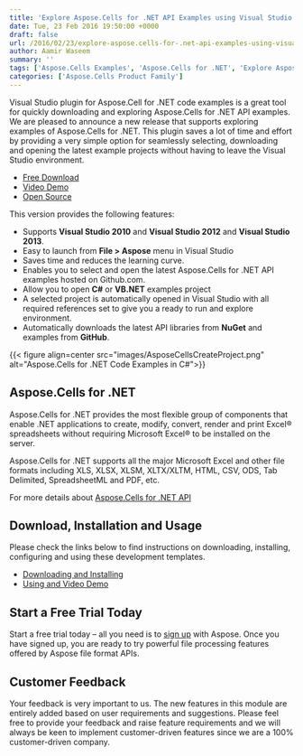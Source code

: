 ```yaml
---
title: 'Explore Aspose.Cells for .NET API Examples using Visual Studio Plugin'
date: Tue, 23 Feb 2016 19:50:00 +0000
draft: false
url: /2016/02/23/explore-aspose.cells-for-.net-api-examples-using-visual-studio-plugin/
author: Aamir Waseem
summary: ''
tags: ['Aspose.Cells Examples', 'Aspose.Cells for .NET', 'Explore Aspose Examples', 'Visual Studio Plugin', 'aspose excel c# example', 'aspose.cells c# example']
categories: ['Aspose.Cells Product Family']
---
```


Visual Studio plugin for Aspose.Cell for .NET code examples is a great tool for quickly downloading and exploring Aspose.Cells for .NET API examples. We are pleased to announce a new release that supports exploring examples of Aspose.Cells for .NET. This plugin saves a lot of time and effort by providing a very simple option for seamlessly selecting, downloading and opening the latest example projects without having to leave the Visual Studio environment.

*   [Free Download][1]
*   [Video Demo][2]
*   [Open Source][3]

This version provides the following features:

*   Supports **Visual Studio 2010** and **Visual Studio 2012** and **Visual Studio 2013**.
*   Easy to launch from **File > Aspose** menu in Visual Studio
*   Saves time and reduces the learning curve.
*   Enables you to select and open the latest Aspose.Cells for .NET API examples hosted on Github.com.
*   Allow you to open **C#** or **VB.NET** examples project
*   A selected project is automatically opened in Visual Studio with all required references set to give you a ready to run and explore environment.
*   Automatically downloads the latest API libraries from **NuGet** and examples from **GitHub**.



{{< figure align=center src="images/AsposeCellsCreateProject.png" alt="Aspose.Cells for .NET Code Examples in C#">}}


## Aspose.Cells for .NET

Aspose.Cells for .NET provides the most flexible group of components that enable .NET applications to create, modify, convert, render and print Excel® spreadsheets without requiring Microsoft Excel® to be installed on the server.

Aspose.Cells for .NET supports all the major Microsoft Excel and other file formats including XLS, XLSX, XLSM, XLTX/XLTM, HTML, CSV, ODS, Tab Delimited, SpreadsheetML and PDF, etc.

For more details about [Aspose.Cells for .NET API][4]

## Download, Installation and Usage

Please check the links below to find instructions on downloading, installing, configuring and using these development templates.

*   [Downloading and Installing][5]
*   [Using and Video Demo][6]

## Start a Free Trial Today

Start a free trial today – all you need is to [sign up][7] with Aspose. Once you have signed up, you are ready to try powerful file processing features offered by Aspose file format APIs.

## Customer Feedback

Your feedback is very important to us. The new features in this module are entirely added based on user requirements and suggestions. Please feel free to provide your feedback and raise feature requirements and we will always be keen to implement customer-driven features since we are a 100% customer-driven company.




[1]: https://docs.aspose.com/
[2]: https://www.youtube.com/watch?v=AZ0VxT2Ppg0
[3]: https://docs.aspose.com/
[4]: https://products.aspose.com/cells/net
[5]: https://docs.aspose.com/display/Cellsnet/Aspose.Cells+Visual+Studio+Plugin#Aspose.CellsVisualStudioPlugin-Downloading
[6]: https://docs.aspose.com/display/Cellsnet/Aspose.Cells+Visual+Studio+Plugin#Aspose.CellsVisualStudioPlugin-VideoDemo
[7]: https://id.containerize.com/signup?clientId=prod.discourse.aspose&redirectUrl=https://forum.aspose.com/session/sso




